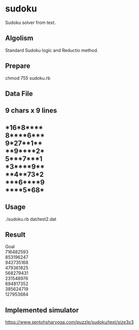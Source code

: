 # sudoku
Sudoku solver from text.

## Algolism
Standard Sudoku logic and Reductio method.

## Prepare
chmod 755 sudoku.rb

## Data File
9 chars x 9 lines
------------
\*16\*8\*\*\*\*  
8\*\*\*\*6\*\*\*  
9\*27\*\*1\*\*  
\*\*9\*\*\*\*2\*  
5\*\*\*7\*\*\*1  
\*3\*\*\*\*9\*\*  
\*\*4\*\*73\*2  
\*\*\*6\*\*\*\*9  
\*\*\*\*5\*68\*  
------------


## Usage
./sudoku.rb dat/test2.dat

## Result
Goal  
716482593  
853196247  
942735168  
479361825  
568279431  
231548976  
694817352  
385624719  
127953684  

## Implemented simulator
https://www.sentohsharyoga.com/puzzle/sudoku/text/size3x3
